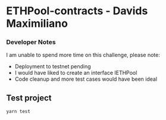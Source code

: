 # ETHPool-contracts - Davids Maximiliano
### Developer Notes
I am unable to spend more time on this challenge, please note:
- Deployment to testnet pending
- I would have liked to create an interface IETHPool
- Code cleanup and more test cases would have been ideal

## Test project
```bash
yarn test
```

